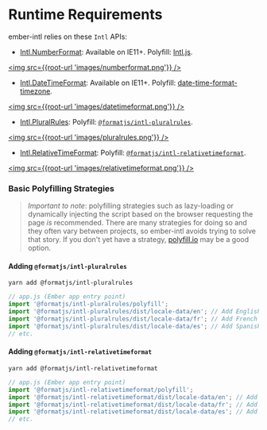# Runtime Requirements

ember-intl relies on these `Intl` APIs:

- [Intl.NumberFormat](https://developer.mozilla.org/en-US/docs/Web/JavaScript/Reference/Global_Objects/NumberFormat): Available on IE11+.  Polyfill: [Intl.js](https://github.com/andyearnshaw/Intl.js/).

<a href="https://caniuse.com/#feat=mdn-javascript_builtins_intl_numberformat"><img src={{root-url 'images/numberformat.png'}} /></a>

- [Intl.DateTimeFormat](https://developer.mozilla.org/en-US/docs/Web/JavaScript/Reference/Global_Objects/DateTimeFormat): Available on IE11+.  Polyfill: [date-time-format-timezone](https://github.com/formatjs/date-time-format-timezone).

<a href="https://caniuse.com/#feat=mdn-javascript_builtins_intl_datetimeformat"><img src={{root-url 'images/datetimeformat.png'}} /></a>

- [Intl.PluralRules](https://developer.mozilla.org/en-US/docs/Web/JavaScript/Reference/Global_Objects/PluralRules): Polyfill: [`@formatjs/intl-pluralrules`](https://www.npmjs.com/package/@formatjs/intl-pluralrules).

<a href="https://caniuse.com/#feat=intl-pluralrules"><img src={{root-url 'images/pluralrules.png'}} /></a>

- [Intl.RelativeTimeFormat](https://developer.mozilla.org/en-US/docs/Web/JavaScript/Reference/Global_Objects/RelativeTimeFormat): Polyfill: [`@formatjs/intl-relativetimeformat`](https://www.npmjs.com/package/@formatjs/intl-relativetimeformat).

<a href="https://caniuse.com/#feat=mdn-javascript_builtins_intl_relativetimeformat"><img src={{root-url 'images/relativetimeformat.png'}} /></a>

### **Basic Polyfilling Strategies**

> _Important to note_: polyfilling strategies such as lazy-loading or dynamically injecting the script based on the browser requesting the page _is_ recommended.  There are many strategies for doing so and they often vary between projects, so ember-intl avoids trying to solve that story.  If you don't yet have a strategy, [polyfill.io](https://polyfill.io/v3/) may be a good option.

#### **Adding `@formatjs/intl-pluralrules`**

`yarn add @formatjs/intl-pluralrules`

```js
// app.js (Ember app entry point)
import '@formatjs/intl-pluralrules/polyfill';
import '@formatjs/intl-pluralrules/dist/locale-data/en'; // Add English data
import '@formatjs/intl-pluralrules/dist/locale-data/fr'; // Add French data
import '@formatjs/intl-pluralrules/dist/locale-data/es'; // Add Spanish data
// etc.
```

#### **Adding `@formatjs/intl-relativetimeformat`**

`yarn add @formatjs/intl-relativetimeformat`

```js
// app.js (Ember app entry point)
import '@formatjs/intl-relativetimeformat/polyfill';
import '@formatjs/intl-relativetimeformat/dist/locale-data/en'; // Add English data
import '@formatjs/intl-relativetimeformat/dist/locale-data/fr'; // Add French data
import '@formatjs/intl-relativetimeformat/dist/locale-data/es'; // Add Spanish data
// etc.
```
